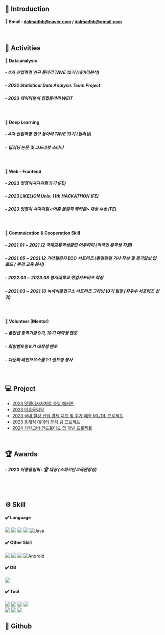 ## 📒 Introduction
#### 📌 Email : dalmadbb@naver.com / dalmadbb@gmail.com
<br>

## 💭 Activities
#### 📌 Data analysis
##### - 4차 산업혁명 연구 동아리 TAVE 12기 (데이터분석)
##### - 2022 Statistical Data Analysis Team Project
##### - 2023 데이터분석 연합동아리 WEIT
<br>

#### 📌 Deep Learning
##### - 4차 산업혁명 연구 동아리 TAVE 13기 (딥러닝)
##### - 딥러닝 논문 및 코드리뷰 스터디
<br>

#### 📌 Web - Frontend
##### - 2023 멋쟁이사자차럼 11기 (FE)
##### - 2023 LIKELION Univ. 11th HACKATHON (FE)
##### - 2023 멋쟁이 사자처럼 <어흥 올림픽 해커톤> 대상 수상 (FE)
<br>

#### 📌 Commuication & Cooperation Skill
##### - 2021.01 ~ 2021.12 국제교류학생클럽 어우라미 (외국인 유학생 지원)
##### - 2021.05 ~ 2021.12 기아챌린지 ECO 서포터즈 (환경관련 기사 작성 및 경기일보 업로드 / 환경 교육 봉사) 
##### - 2022.03 ~ 2023.08 명지대학교 취업서포터즈 회장
##### - 2021.03 ~ 2021.10 녹색식품연구소 서포터즈 그리닛 10기 팀장 (최우수 서포터즈 선정)
<br>

#### 📌 Volunteer (Mentor)
##### - 폴얀센 장학기금 9기, 10기 대학생 멘토
##### - 희망멘토링 8기 대학생 멘토
##### - 다문화 레인보우스쿨 1:1 멘토링 봉사

<br>

## 💻 Project

- <a href="https://github.com/kay25802/Lend2U_FE">2023 멋쟁이사자처럼 중앙 해커톤</a>
- <a href="https://github.com/kay25802/2023_AHEUNGTHON_TEAMING">2023 어흥올림픽</a>
- <a href="https://github.com/kay25802/Stock_Prediction_Team_Project">2023 국내 철강 산업 경제 지표 및 주가 예측 ML/DL 프로젝트</a>
- <a href="https://github.com/kay25802/SDA_TEAM_PROJECT">2023 통계적 데이터 분석 팀 프로젝트</a>
- <a href="https://github.com/kay25802/jaringobi-app/tree/develop">2024 자린고비 안드로이드 앱 개발 프로젝트</a>

<br>

## 🏆 Awards
##### - 2023 어흥올림픽 : 🏆 대상 (스파르탄교육원장상)
<br> <br>

## ⚙️ Skill
#### ✔️ Language
<img src="https://img.shields.io/badge/html5-E34F26?style=for-the-badge&logo=html5&logoColor=white"> <img src="https://img.shields.io/badge/css3-1572B6?style=for-the-badge&logo=css3&logoColor=white"> <img src="https://img.shields.io/badge/javascript-F7DF1E?style=for-the-badge&logo=javascript&logoColor=black"> <img src="https://img.shields.io/badge/python-3776AB?style=for-the-badge&logo=python&logoColor=white"> ![Java](https://img.shields.io/badge/java-%23ED8B00.svg?style=for-the-badge&logo=openjdk&logoColor=white)
<br>

#### ✔️ Other Skill
<img src="https://img.shields.io/badge/react.js-61DAFB?style=for-the-badge&logo=react&logoColor=white"> <img src="https://img.shields.io/badge/node.js-339933?style=for-the-badge&logo=nodedotjs&logoColor=white"> <img src="https://img.shields.io/badge/jsp-2C2255?style=for-the-badge&logo=jsp&logoColor=white"> ![Android](https://img.shields.io/badge/Android-3DDC84?style=for-the-badge&logo=android&logoColor=white) 
<br>

#### ✔️ DB
<img src="https://img.shields.io/badge/mysql-4479A1?style=for-the-badge&logo=mysql&logoColor=white"> 

#### ✔️ Tool
<img src="https://img.shields.io/badge/VS Code-007ACC?style=for-the-badge&logo=visualstudiocode&logoColor=white"> <img src="https://img.shields.io/badge/visual studio-5C2D91?style=for-the-badge&logo=visualstudio&logoColor=white"> <img src="https://img.shields.io/badge/eclipse-2C2255?style=for-the-badge&logo=eclipseide&logoColor=white"> <img src="https://img.shields.io/badge/android studio-3DDC84?style=for-the-badge&logo=androidstudio&logoColor=white"> <br>
<img src="https://img.shields.io/badge/github-181717?style=for-the-badge&logo=github&logoColor=white"> <img src="https://img.shields.io/badge/git-F05032?style=for-the-badge&logo=git&logoColor=white"> <img src="https://img.shields.io/badge/figma-F24E1E?style=for-the-badge&logo=figma&logoColor=white">
<br>


## 💬 Github



<!--
**kay25802/kay25802** is a ✨ _special_ ✨ repository because its `README.md` (this file) appears on your GitHub profile.

Here are some ideas to get you started:

- 🔭 I’m currently working on ...
- 🌱 I’m currently learning ...
- 👯 I’m looking to collaborate on ...
- 🤔 I’m looking for help with ...
- 💬 Ask me about ...
- 📫 How to reach me: ...
- 😄 Pronouns: ...
- ⚡ Fun fact: ...
-->
